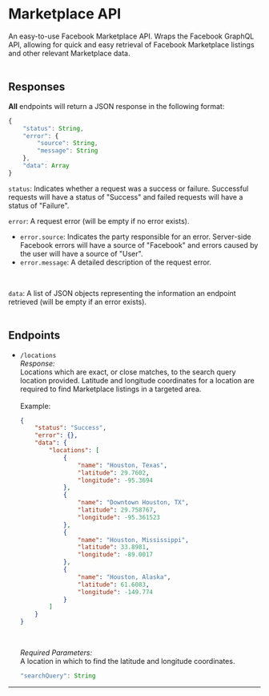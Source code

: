 # Marketplace API

An easy-to-use Facebook Marketplace API. Wraps the Facebook GraphQL API, allowing for quick and easy retrieval of Facebook Marketplace listings and other relevant Marketplace data.
<br><br>
## Responses
**All** endpoints will return a JSON response in the following format:
```js
{
    "status": String,
    "error": {
        "source": String,
        "message": String
    },
    "data": Array
}
```
```status```: Indicates whether a request was a success or failure. Successful requests will have a status of "Success" and failed requests will have a status of "Failure".
<br>

```error```: A request error (will be empty if no error exists).
- ```error.source```: Indicates the party responsible for an error. Server-side Facebook errors will have a source of "Facebook" and errors caused by the user will have a source of "User".
- ```error.message```: A detailed description of the request error.
<br>

```data```: A list of JSON objects representing the information an endpoint retrieved (will be empty if an error exists).
<br><br>
## Endpoints
- ```/locations```<br>
  *Response:*<br>
  Locations which are exact, or close matches, to the search query location provided. Latitude and longitude coordinates for a location are required to find Marketplace listings in a targeted area.<br><br>
  Example:
  ```json
  {
      "status": "Success",
      "error": {},
      "data": {
          "locations": [
              {
                  "name": "Houston, Texas",
                  "latitude": 29.7602,
                  "longitude": -95.3694
              },
              {
                  "name": "Downtown Houston, TX",
                  "latitude": 29.758767,
                  "longitude": -95.361523
              },
              {
                  "name": "Houston, Mississippi",
                  "latitude": 33.8981,
                  "longitude": -89.0017
              },
              {
                  "name": "Houston, Alaska",
                  "latitude": 61.6083,
                  "longitude": -149.774
              }
          ]
      }
  }
  ```
  <br>

  *Required Parameters:*<br>
  A location in which to find the latitude and longitude coordinates.
  ```js
  "searchQuery": String
  ```
---
